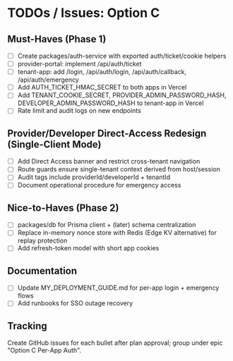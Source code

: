 # TODOs / Issues: Option C

## Must-Haves (Phase 1)
- [ ] Create packages/auth-service with exported auth/ticket/cookie helpers
- [ ] provider-portal: implement /api/auth/ticket
- [ ] tenant-app: add /login, /api/auth/login, /api/auth/callback, /api/auth/emergency
- [ ] Add AUTH_TICKET_HMAC_SECRET to both apps in Vercel
- [ ] Add TENANT_COOKIE_SECRET, PROVIDER_ADMIN_PASSWORD_HASH, DEVELOPER_ADMIN_PASSWORD_HASH to tenant-app in Vercel
- [ ] Rate limit and audit logs on new endpoints

## Provider/Developer Direct-Access Redesign (Single-Client Mode)
- [ ] Add Direct Access banner and restrict cross-tenant navigation
- [ ] Route guards ensure single-tenant context derived from host/session
- [ ] Audit tags include providerId/developerId + tenantId
- [ ] Document operational procedure for emergency access

## Nice-to-Haves (Phase 2)
- [ ] packages/db for Prisma client + (later) schema centralization
- [ ] Replace in-memory nonce store with Redis (Edge KV alternative) for replay protection
- [ ] Add refresh-token model with short app cookies

## Documentation
- [ ] Update MY_DEPLOYMENT_GUIDE.md for per-app login + emergency flows
- [ ] Add runbooks for SSO outage recovery

## Tracking
Create GitHub issues for each bullet after plan approval; group under epic "Option C Per-App Auth".
